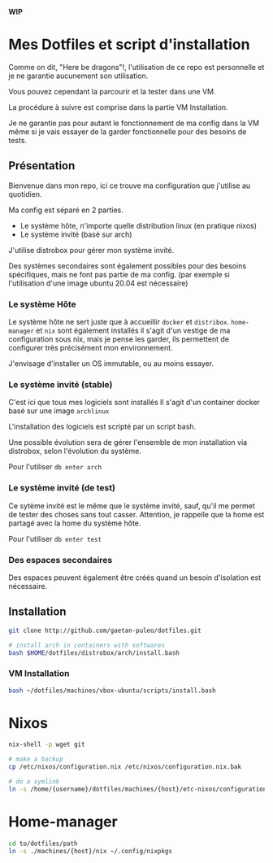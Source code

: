 **WIP**
# Mes Dotfiles et script d'installation

Comme on dit, "Here be dragons"!, l'utilisation de ce repo est personnelle et je ne garantie aucunement son utilisation.

Vous pouvez cependant la parcourir et la tester dans une VM.

La procédure à suivre est comprise dans la partie VM Installation.

Je ne garantie pas pour autant le fonctionnement de ma config dans la VM même si je vais essayer de la garder fonctionnelle pour des besoins de tests.

## Présentation

Bienvenue dans mon repo, ici ce trouve ma configuration que j'utilise au quotidien.

Ma config est séparé en 2 parties.

- Le système hôte, n'importe quelle distribution linux (en pratique nixos)
- Le système invité (basé sur arch)

J'utilise distrobox pour gérer mon système invité.

Des systèmes secondaires sont également possibles pour des besoins spécifiques, mais ne font pas partie de ma config. (par exemple si l'utilisation d'une image ubuntu 20.04 est nécessaire)

### Le système Hôte
Le système hôte ne sert juste que à accueillir `docker` et `distribox`.
`home-manager` et `nix` sont également installés il s'agit d'un vestige de ma configuration sous nix, mais je pense les garder, ils permettent de configurer très précisément mon environnement.

J'envisage d'installer un OS immutable, ou au moins essayer.

### Le système invité (stable)

C'est ici que tous mes logiciels sont installés
Il s'agit d'un container docker basé sur une image `archlinux`

L'installation des logiciels est scripté par un script bash.

Une possible évolution sera de gérer l'ensemble de mon installation via distrobox, selon l'évolution du système.

Pour l'utiliser `db enter arch`

### Le système invité (de test)
Ce sytème invité est le même que le système invité, sauf, qu'il me permet de tester des choses sans tout casser. Attention, je rappelle que la home est partagé avec la home du système hôte.

Pour l'utiliser `db enter test`

### Des espaces secondaires
 Des espaces peuvent également être créés quand un besoin d'isolation est nécessaire.
## Installation

```bash
git clone http://github.com/gaetan-puleo/dotfiles.git

# install arch in containers with softwares
bash $HOME/dotfiles/distrobox/arch/install.bash
```

### VM Installation

```bash
bash ~/dotfiles/machines/vbox-ubuntu/scripts/install.bash
```

# Nixos

```bash
nix-shell -p wget git

# make a backup
cp /etc/nixos/configuration.nix /etc/nixos/configuration.nix.bak

# do a symlink
ln -s /home/{username}/dotfiles/machines/{host}/etc-nixos/configuration.nix
```

# Home-manager

```bash
cd to/dotfiles/path
ln -s ./machines/{host}/nix ~/.config/nixpkgs
```
